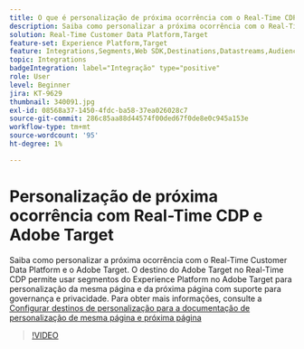 ```yaml
---
title: O que é personalização de próxima ocorrência com o Real-Time CDP e o Adobe Target?
description: Saiba como personalizar a próxima ocorrência com o Real-Time Customer Data Platform (CDP) e o Adobe Target.
solution: Real-Time Customer Data Platform,Target
feature-set: Experience Platform,Target
feature: Integrations,Segments,Web SDK,Destinations,Datastreams,Audiences,Experience Targeting
topic: Integrations
badgeIntegration: label="Integração" type="positive"
role: User
level: Beginner
jira: KT-9629
thumbnail: 340091.jpg
exl-id: 08568a37-1450-4fdc-ba58-37ea026028c7
source-git-commit: 286c85aa88d44574f00ded67f0de8e0c945a153e
workflow-type: tm+mt
source-wordcount: '95'
ht-degree: 1%

---
```


# Personalização de próxima ocorrência com Real-Time CDP e Adobe Target

Saiba como personalizar a próxima ocorrência com o Real-Time Customer Data Platform e o Adobe Target. O destino do Adobe Target no Real-Time CDP permite usar segmentos do Experience Platform no Adobe Target para personalização da mesma página e da próxima página com suporte para governança e privacidade. Para obter mais informações, consulte a [Configurar destinos de personalização para a documentação de personalização de mesma página e próxima página](https://experienceleague.adobe.com/docs/experience-platform/destinations/ui/activate/configure-personalization-destinations.html?lang=pt-BR)

>[!VIDEO](https://video.tv.adobe.com/v/340091?learn=on&enablevpops)

